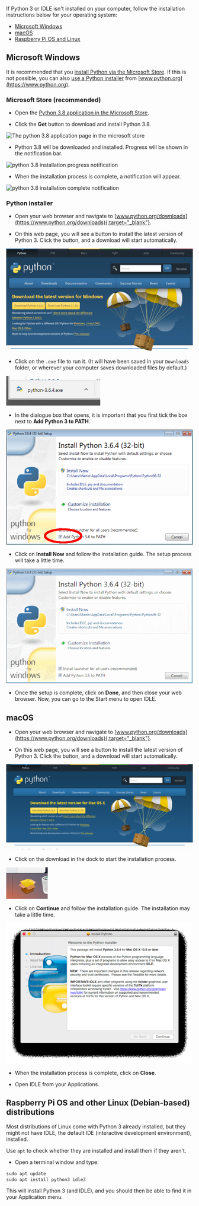 If Python 3 or IDLE isn't installed on your computer, follow the installation instructions below for your operating system:

+ [Microsoft Windows](#windows)
+ [macOS](#macos)
+ [Raspberry Pi OS and Linux](#linux)

## <a name="windows"></a> Microsoft Windows

It is recommended that you [install Python via the Microsoft Store](#windowsappstore). If this is not possible, you can also [use a Python installer](#windowspythoninstall) from [www.python.org](https://www.python.org).

### <a name="windowsappstore"></a>Microsoft Store (recommended)

+ Open the [Python 3.8 application in the Microsoft Store](ms-windows-store://pdp/?ProductId=9MSSZTT1N39L).

+ Click the **Get** button to download and install Python 3.8.

![The python 3.8 application page in the microsoft store](images/ms_store_step1.png)

+ Python 3.8 will be downloaded and installed. Progress will be shown in the notification bar.

![python 3.8 installation progress notification](images/ms_store_step2.png)

+ When the installation process is complete, a notification will appear.

![python 3.8 installation complete notification](images/ms_store_step3.png)

### <a name="windowspythoninstall"></a>Python installer

+ Open your web browser and navigate to [www.python.org/downloads](https://www.python.org/downloads){:target="_blank"}.

+ On this web page, you will see a button to install the latest version of Python 3. Click the button, and a download will start automatically.

![windows download python 3](images/windows_step1.PNG)

+ Click on the `.exe` file to run it. (It will have been saved in your `Downloads` folder, or wherever your computer saves downloaded files by default.)

![windows run install](images/windows_step2.PNG)

+ In the dialogue box that opens, it is important that you first tick the box next to **Add Python 3 to PATH**.

![add Python to the path](images/windows_add_to_path.png)

+ Click on **Install Now** and follow the installation guide. The setup process will take a little time.

![windows install python](images/windows_install_python.gif)

+ Once the setup is complete, click on **Done**, and then close your web browser. Now, you can go to the Start menu to open IDLE.

## <a name="macos"></a> macOS

+ Open your web browser and navigate to [www.python.org/downloads](https://www.python.org/downloads){:target="_blank"}.

+ On this web page, you will see a button to install the latest version of Python 3. Click the button, and a download will start automatically.

![macos download python 3](images/macos_install_step1.png)

+ Click on the download in the dock to start the installation process.

![macos start install](images/macos_install_step2.png)

+ Click on **Continue** and follow the installation guide. The installation may take a little time.

![macos install python](images/macos_install_python.gif)

+ When the installation process is complete, click on **Close**.

+ Open IDLE from your Applications.

## <a name="linux"></a> Raspberry Pi OS and other Linux (Debian-based) distributions

Most distributions of Linux come with Python 3 already installed, but they might not have IDLE, the default IDE (interactive development environment), installed.

Use `apt` to check whether they are installed and install them if they aren't.

+ Open a terminal window and type:

```
sudo apt update
sudo apt install python3 idle3
```

This will install Python 3 (and IDLE), and you should then be able to find it in your Application menu.
